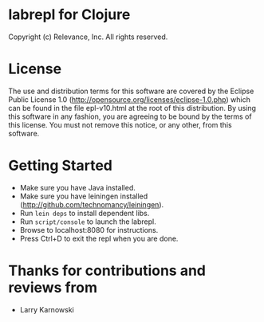 # labrepl for Clojure

Copyright (c) Relevance, Inc. All rights reserved.

# License

The use and distribution terms for this software are covered by the Eclipse Public License 1.0 (http://opensource.org/licenses/eclipse-1.0.php) which can be found in the file epl-v10.html at the root of this distribution. By using this software in any fashion, you are agreeing to be bound by the terms of this license. You must not remove this notice, or any other, from this software.

# Getting Started

* Make sure you have Java installed.
* Make sure you have leiningen installed (http://github.com/technomancy/leiningen).
* Run `lein deps` to install dependent libs.
* Run `script/console` to launch the labrepl.
* Browse to localhost:8080 for instructions.
* Press Ctrl+D to exit the repl when you are done.
 
# Thanks for contributions and reviews from

* Larry Karnowski
 
